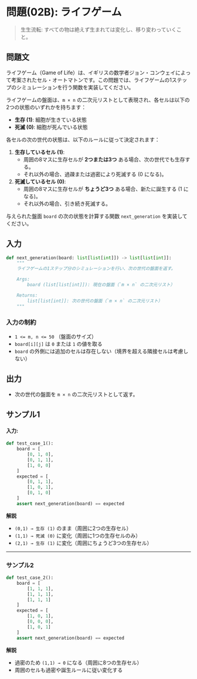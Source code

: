 # 問題(02B): ライフゲーム

> 生生流転: すべての物は絶えず生まれては変化し、移り変わっていくこと。

## 問題文

ライフゲーム（Game of Life）は、イギリスの数学者ジョン・コンウェイによって考案されたセル・オートマトンです。この問題では、ライフゲームの1ステップのシミュレーションを行う関数を実装してください。

ライフゲームの盤面は、`m × n` の二次元リストとして表現され、各セルは以下の2つの状態のいずれかを持ちます：
- **生存 (1)**: 細胞が生きている状態
- **死滅 (0)**: 細胞が死んでいる状態

各セルの次の世代の状態は、以下のルールに従って決定されます：
1. **生存しているセル (1)**:
   - 周囲の8マスに生存セルが **2つまたは3つ** ある場合、次の世代でも生存する。
   - それ以外の場合、過疎または過密により死滅する (0 になる)。
2. **死滅しているセル (0)**:
   - 周囲の8マスに生存セルが **ちょうど3つ** ある場合、新たに誕生する (1 になる)。
   - それ以外の場合、引き続き死滅する。

与えられた盤面 `board` の次の状態を計算する関数 `next_generation` を実装してください。


## 入力

```python
def next_generation(board: list[list[int]]) -> list[list[int]]:
    """
    ライフゲームの1ステップ分のシミュレーションを行い、次の世代の盤面を返す。

    Args:
        board (list[list[int]]): 現在の盤面（`m × n` の二次元リスト）

    Returns:
        list[list[int]]: 次の世代の盤面（`m × n` の二次元リスト）
    """
```

### 入力の制約
- `1 <= m, n <= 50` （盤面のサイズ）
- `board[i][j]` は `0` または `1` の値を取る
- `board` の外側には追加のセルは存在しない（境界を超える隣接セルは考慮しない）


## 出力
- 次の世代の盤面を `m × n` の二次元リストとして返す。

## サンプル1

#### 入力:
```python
def test_case_1():
    board = [
        [0, 1, 0],
        [0, 1, 1],
        [1, 0, 0]
    ]
    expected = [
        [0, 1, 1],
        [1, 0, 1],
        [0, 1, 0]
    ]
    assert next_generation(board) == expected
```

**解説**
- `(0,1) → 生存 (1)` のまま（周囲に2つの生存セル）
- `(1,1) → 死滅 (0)` に変化（周囲に1つの生存セルのみ）
- `(2,1) → 生存 (1)` に変化（周囲にちょうど3つの生存セル）

---

### サンプル2

```python
def test_case_2():
    board = [
        [1, 1, 1],
        [1, 1, 1],
        [1, 1, 1]
    ]
    expected = [
        [1, 0, 1],
        [0, 0, 0],
        [1, 0, 1]
    ]
    assert next_generation(board) == expected
```

**解説**
- 過密のため `(1,1) → 0` になる（周囲に8つの生存セル）
- 周囲のセルも過密や誕生ルールに従い変化する
